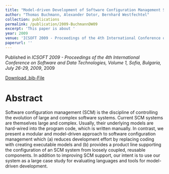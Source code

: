 ```yaml
---
title: "Model-driven Development of Software Configuration Management Systems - A Case Study in Model-driven Engineering"
author: "Thomas Buchmann, Alexander Dotor, Bernhard Westfechtel"
collection: publications
permalink: /publication/2009-BuchmannDW09
excerpt: 'This paper is about '
year: 2009
venue: 'ICSOFT 2009 - Proceedings of the 4th International Conference on Software and Data Technologies, Volume 1, Sofia, Bulgaria, July 26-29, 2009'
paperurl: ''
---
```


Published in *ICSOFT 2009 - Proceedings of the 4th International Conference on Software and Data Technologies, Volume 1, Sofia, Bulgaria, July 26-29, 2009*, 2009


[Download .bib-File](https://tbuchmann.github.io/files/BuchmannDW09.bib)

Abstract
=====

Software configuration management (SCM) is the discipline of controlling the evolution of large and complex software systems. Current SCM systems are themselves large and complex. Usually, their underlying models are hard-wired into the program code, which is written manually. In contrast, we present a modular and model-driven approach to software configuration management which (a) reduces development effort by replacing coding with creating executable models and (b) provides a product line supporting the configuration of an SCM system from loosely coupled, reusable components. In addition to improving SCM support, our intent is to use our system as a large case study for evaluating languages and tools for model-driven development.